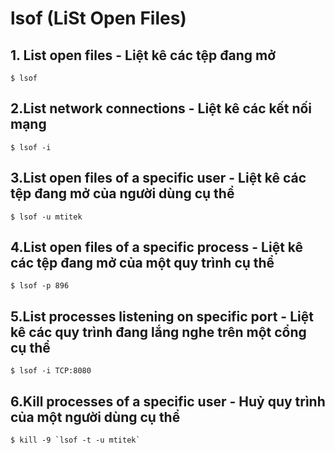 # lsof (LiSt Open Files)

## 1. List open files - Liệt kê các tệp đang mở
```
$ lsof
```
## 2.List network connections - Liệt kê các kết nối mạng
```
$ lsof -i
```
## 3.List open files of a specific user - Liệt kê các tệp đang mở của người dùng cụ thể
```
$ lsof -u mtitek
```
## 4.List open files of a specific process - Liệt kê các tệp đang mở của một quy trình cụ thể
```
$ lsof -p 896
```
## 5.List processes listening on specific port - Liệt kê các quy trình đang lắng nghe trên một cổng cụ thể
```
$ lsof -i TCP:8080
```
## 6.Kill processes of a specific user - Huỷ quy trình của một người dùng cụ thể
```
$ kill -9 `lsof -t -u mtitek`
```